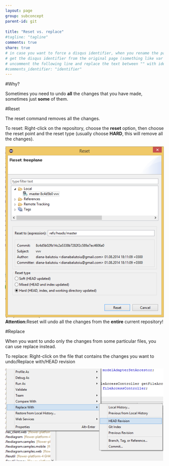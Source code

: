 ```yaml
---
layout: page
group: subconcept
parent-id: git

title: "Reset vs. replace"
#tagline: "tagline"
comments: true
share: true
# in case you want to force a disqus identifier, when you rename the page
# get the disqus identifier from the original page (something like var disqus_identifier = 'ident';),
# uncomment the following line and replace the text between "" with ident
#comments_identifier: "identifier"
---
```


#Why?


Sometimes you need to undo **all** the changes that you have made, sometimes just **some** of them.


#Reset


The <span class="label label-info">reset</span> command removes all the changes.

To reset: Right-click on the repository, choose the **reset** option, then choose the reset point and the reset type (usually choose **HARD**, this will remove all the changes).

<!-- more -->

<img class="img-thumbnail center-block" src="reset-replace/reset.png"/>

<div class="alert alert-danger"><strong>Attention:</strong>Reset will undo all the changes from the <strong>entire</strong> current repository!</div>


#Replace


When you want to undo only the changes from some particular files, you can use <span class="label label-info">replace</span> instead.

To replace: Right-click on the file that contains the changes you want to undo/Replace with/HEAD revision

<img class="img-thumbnail center-block" src="reset-replace/replace.png"/>

